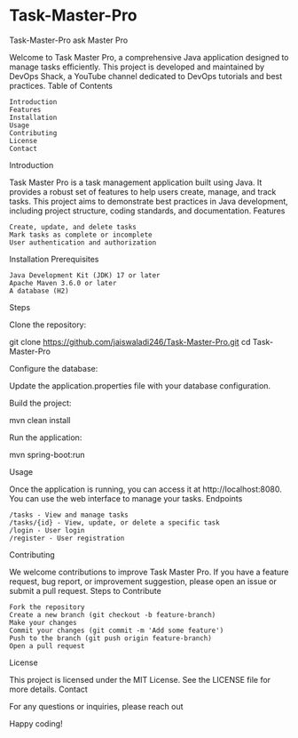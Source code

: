 # Task-Master-Pro
Task-Master-Pro
ask Master Pro

Welcome to Task Master Pro, a comprehensive Java application designed to manage tasks efficiently. This project is developed and maintained by DevOps Shack, a YouTube channel dedicated to DevOps tutorials and best practices.
Table of Contents

    Introduction
    Features
    Installation
    Usage
    Contributing
    License
    Contact

Introduction

Task Master Pro is a task management application built using Java. It provides a robust set of features to help users create, manage, and track tasks. This project aims to demonstrate best practices in Java development, including project structure, coding standards, and documentation.
Features

    Create, update, and delete tasks
    Mark tasks as complete or incomplete
    User authentication and authorization

Installation
Prerequisites

    Java Development Kit (JDK) 17 or later
    Apache Maven 3.6.0 or later
    A database (H2)

Steps

Clone the repository:

git clone https://github.com/jaiswaladi246/Task-Master-Pro.git
cd Task-Master-Pro

Configure the database:

Update the application.properties file with your database configuration.

Build the project:

mvn clean install

Run the application:

mvn spring-boot:run

Usage

Once the application is running, you can access it at http://localhost:8080. You can use the web interface to manage your tasks.
Endpoints

    /tasks - View and manage tasks
    /tasks/{id} - View, update, or delete a specific task
    /login - User login
    /register - User registration

Contributing

We welcome contributions to improve Task Master Pro. If you have a feature request, bug report, or improvement suggestion, please open an issue or submit a pull request.
Steps to Contribute

    Fork the repository
    Create a new branch (git checkout -b feature-branch)
    Make your changes
    Commit your changes (git commit -m 'Add some feature')
    Push to the branch (git push origin feature-branch)
    Open a pull request

License

This project is licensed under the MIT License. See the LICENSE file for more details.
Contact

For any questions or inquiries, please reach out

Happy coding!
